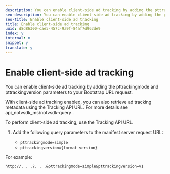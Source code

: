 ```yaml
---
description: You can enable client-side ad tracking by adding the pttrackingmode and pttrackingversion parameters to your Bootstrap URL request.
seo-description: You can enable client-side ad tracking by adding the pttrackingmode and pttrackingversion parameters to your Bootstrap URL request.
seo-title: Enable client-side ad tracking
title: Enable client-side ad tracking
uuid: d8d86300-cae5-457c-9a9f-84af7d963de9
index: y
internal: n
snippet: y
translate: y
---
```


# Enable client-side ad tracking

You can enable client-side ad tracking by adding the pttrackingmode and pttrackingversion parameters to your Bootstrap URL request.

With client-side ad tracking enabled, you can also retrieve ad tracking metadata using the Tracking API URL. For more details see  api_notvsdk_ms/notvsdk-query . 

To perform client-side ad tracking, use the Tracking API URL. 

1. Add the following query parameters to the manifest server request URL:

    
    * `pttrackingmode=simple`    
    * `pttrackingversion={format version}`    
    
    
    
For example:
```
http://. . .?. . .&pttrackingmode=simple&pttrackingversion=v1
```
